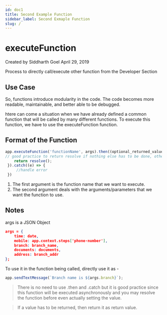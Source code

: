```yaml
---
id: doc1
title: Second Example Function
sidebar_label: Second Exmaple Function
slug: /
---
```


# executeFunction

Created by Siddharth Goel
April 29, 2019

Process to directly call/execute other function from the Developer Section

## Use Case

So, functions introduce modularity in the code. The code becomes more readable, maintainable, and better able to be debugged.

htere can come a situation when we have already defined a common function that will be called by many different functions.
To execute this function, we have to use the executeFunction function.

## Format of the Function

```javascript
app.executeFunction('functionName', args).then((optional_returned_value) => {
// good practice to return resolve if nothing else has to be done, otherwise use the returned value (optional)
    return resolve();
 }).catch((e) => {
     //handle error
 })
```

1. The first argument is the function name that we want to execute.
1. The second argument deals with the arguments/parameters that we want the function to use.

## Notes 

args is a JSON Object
```JSON
args = {
    time: date,
    mobile: app.context.steps['phone-number'],
    branch: branch_name,
    documents: documents,
    address: branch_addr
};
```

To use it in the function being called, directly use it as -

```javascript
app.sendTextMessage(`Branch name is ${args.branch}`);
```
> There is no need to use .then and .catch but it is good practice since this function will be executed asynchronously and you may resolve the function before even actually setting the value.

> If a value has to be returned, then return it as return value.
